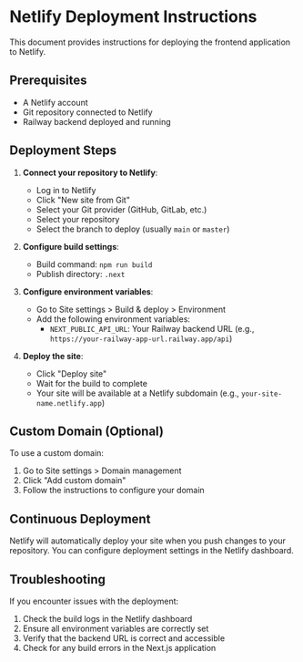 # Netlify Deployment Instructions

This document provides instructions for deploying the frontend application to Netlify.

## Prerequisites

- A Netlify account
- Git repository connected to Netlify
- Railway backend deployed and running

## Deployment Steps

1. **Connect your repository to Netlify**:
   - Log in to Netlify
   - Click "New site from Git"
   - Select your Git provider (GitHub, GitLab, etc.)
   - Select your repository
   - Select the branch to deploy (usually `main` or `master`)

2. **Configure build settings**:
   - Build command: `npm run build`
   - Publish directory: `.next`

3. **Configure environment variables**:
   - Go to Site settings > Build & deploy > Environment
   - Add the following environment variables:
     - `NEXT_PUBLIC_API_URL`: Your Railway backend URL (e.g., `https://your-railway-app-url.railway.app/api`)

4. **Deploy the site**:
   - Click "Deploy site"
   - Wait for the build to complete
   - Your site will be available at a Netlify subdomain (e.g., `your-site-name.netlify.app`)

## Custom Domain (Optional)

To use a custom domain:

1. Go to Site settings > Domain management
2. Click "Add custom domain"
3. Follow the instructions to configure your domain

## Continuous Deployment

Netlify will automatically deploy your site when you push changes to your repository. You can configure deployment settings in the Netlify dashboard.

## Troubleshooting

If you encounter issues with the deployment:

1. Check the build logs in the Netlify dashboard
2. Ensure all environment variables are correctly set
3. Verify that the backend URL is correct and accessible
4. Check for any build errors in the Next.js application 